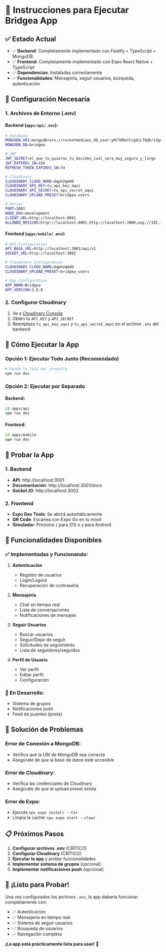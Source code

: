 # 🚀 Instrucciones para Ejecutar Bridgea App

## ✅ Estado Actual
- ✅ **Backend**: Completamente implementado con Fastify + TypeScript + MongoDB
- ✅ **Frontend**: Completamente implementado con Expo React Native + TypeScript
- ✅ **Dependencias**: Instaladas correctamente
- ✅ **Funcionalidades**: Mensajería, seguir usuarios, búsqueda, autenticación

## 🔧 Configuración Necesaria

### 1. Archivos de Entorno (.env)

#### Backend (`apps/api/.env`):
```bash
# Database
MONGODB_URI=mongodb+srv://rocketmediaes_db_user:yRCTORefCzg8jLT6@bridgea-app.xnoftdt.mongodb.net/?retryWrites=true&w=majority&appName=bridgea-app
MONGODB_DB=bridgea

# JWT
JWT_SECRET=el_que_tu_quieras_tu_decides_cual_sera_muy_seguro_y_largo
JWT_EXPIRES_IN=15m
REFRESH_TOKEN_EXPIRES_IN=7d

# Cloudinary
CLOUDINARY_CLOUD_NAME=dqph2qm49
CLOUDINARY_API_KEY=tu_api_key_aqui
CLOUDINARY_API_SECRET=tu_api_secret_aqui
CLOUDINARY_UPLOAD_PRESET=bridgea_users

# Server
PORT=3001
NODE_ENV=development
CLIENT_URL=http://localhost:8081
ALLOWED_ORIGINS=http://localhost:8081,http://localhost:3000,exp://192.168.1.100:8081
```

#### Frontend (`apps/mobile/.env`):
```bash
# API Configuration
API_BASE_URL=http://localhost:3001/api/v1
SOCKET_URL=http://localhost:3002

# Cloudinary Configuration
CLOUDINARY_CLOUD_NAME=dqph2qm49
CLOUDINARY_UPLOAD_PRESET=bridgea_users

# App Configuration
APP_NAME=Bridgea
APP_VERSION=1.0.0
```

### 2. Configurar Cloudinary
1. Ve a [Cloudinary Console](https://console.cloudinary.com/)
2. Obtén tu `API_KEY` y `API_SECRET`
3. Reemplaza `tu_api_key_aqui` y `tu_api_secret_aqui` en el archivo `.env` del backend

## 🚀 Cómo Ejecutar la App

### Opción 1: Ejecutar Todo Junto (Recomendado)
```bash
# Desde la raíz del proyecto
npm run dev
```

### Opción 2: Ejecutar por Separado

#### Backend:
```bash
cd apps/api
npm run dev
```

#### Frontend:
```bash
cd apps/mobile
npm run dev
```

## 📱 Probar la App

### 1. Backend
- **API**: http://localhost:3001
- **Documentación**: http://localhost:3001/docs
- **Socket.IO**: http://localhost:3002

### 2. Frontend
- **Expo Dev Tools**: Se abrirá automáticamente
- **QR Code**: Escanea con Expo Go en tu móvil
- **Simulador**: Presiona `i` para iOS o `a` para Android

## 🎯 Funcionalidades Disponibles

### ✅ Implementadas y Funcionando:
1. **Autenticación**
   - Registro de usuarios
   - Login/Logout
   - Recuperación de contraseña

2. **Mensajería**
   - Chat en tiempo real
   - Lista de conversaciones
   - Notificaciones de mensajes

3. **Seguir Usuarios**
   - Buscar usuarios
   - Seguir/Dejar de seguir
   - Solicitudes de seguimiento
   - Lista de seguidores/seguidos

4. **Perfil de Usuario**
   - Ver perfil
   - Editar perfil
   - Configuración

### 🔄 En Desarrollo:
- Sistema de grupos
- Notificaciones push
- Feed de puentes (posts)

## 🐛 Solución de Problemas

### Error de Conexión a MongoDB:
- Verifica que la URI de MongoDB sea correcta
- Asegúrate de que la base de datos esté accesible

### Error de Cloudinary:
- Verifica las credenciales de Cloudinary
- Asegúrate de que el upload preset exista

### Error de Expo:
- Ejecuta `npx expo install --fix`
- Limpia la caché: `npx expo start --clear`

## 📋 Próximos Pasos

1. **Configurar archivos .env** (CRÍTICO)
2. **Configurar Cloudinary** (CRÍTICO)
3. **Ejecutar la app** y probar funcionalidades
4. **Implementar sistema de grupos** (opcional)
5. **Implementar notificaciones push** (opcional)

## 🎉 ¡Listo para Probar!

Una vez configurados los archivos `.env`, la app debería funcionar completamente con:
- ✅ Autenticación
- ✅ Mensajería en tiempo real
- ✅ Sistema de seguir usuarios
- ✅ Búsqueda de usuarios
- ✅ Navegación completa

**¡La app está prácticamente lista para usar!** 🚀


